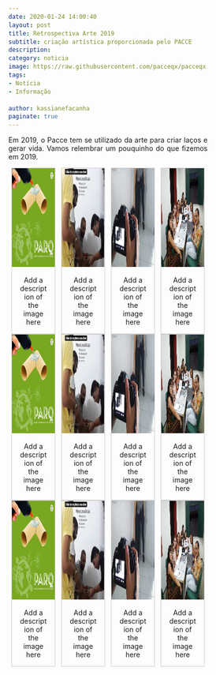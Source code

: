 ```yaml
---
date: 2020-01-24 14:00:40
layout: post
title: Retrospectiva Arte 2019
subtitle: criação artística proporcionada pelo PACCE
description: 
category: noticia
image: https://raw.githubusercontent.com/pacceqx/pacceqx.github.io/master/assets/pic/2020-01-24/capa.png
tags:
- Notícia
- Informação

author: kassianefacanha
paginate: true
---
```


<style>
div.gallery {
  border: 1px solid #ccc;
}

div.gallery:hover {
  border: 1px solid #777;
}

div.gallery img {
  width: 100%;

}

div.desc {
  padding: 15px;
  text-align: center;
}

* {
  box-sizing: border-box;
}

.responsive {
  padding: 0 6px;
  float: left;
  width: 24.99999%;
}

@media only screen and (max-width: 700px) {
  .responsive {
    width: 49.99999%;
    margin: 6px 0;
  }
}

@media only screen and (max-width: 500px) {
  .responsive {
    width: 100%;
  }
}

.clearfix:after {
  content: "";
  display: table;
  clear: both;
}

</style>


<p style="text-align: justify">
Em 2019, o Pacce tem se utilizado da arte para criar laços e gerar vida. Vamos relembrar um pouquinho do que fizemos em 2019.
</p>
<div class="responsive">
  <div class="gallery">
    <a target="_blank" href="https://raw.githubusercontent.com/pacceqx/pacceqx.github.io/master/assets/pic/2020-01-24/11 (6).jpg">
      <img src="https://raw.githubusercontent.com/pacceqx/pacceqx.github.io/master/assets/pic/2020-01-24/11 (6).jpg" alt="Cinque Terre" width="150" height="200">
    </a>
    <div class="desc">Add a description of the image here</div>
  </div>
</div>


<div class="responsive">
  <div class="gallery">
    <a target="_blank" href="https://raw.githubusercontent.com/pacceqx/pacceqx.github.io/master/assets/pic/2020-01-24/11 (7).jpg">
      <img src="https://raw.githubusercontent.com/pacceqx/pacceqx.github.io/master/assets/pic/2020-01-24/11 (7).jpg" alt="Forest" width="150" height="200">
    </a>
    <div class="desc">Add a description of the image here</div>
  </div>
</div>

<div class="responsive">
  <div class="gallery">
    <a target="_blank" href="https://raw.githubusercontent.com/pacceqx/pacceqx.github.io/master/assets/pic/2020-01-24/11 (14).jpg">
      <img src="https://raw.githubusercontent.com/pacceqx/pacceqx.github.io/master/assets/pic/2020-01-24/11 (14).jpg" alt="Northern Lights" width="150" height="200">
    </a>
    <div class="desc">Add a description of the image here</div>
  </div>
</div>

<div class="responsive">
  <div class="gallery">
    <a target="_blank" href="https://raw.githubusercontent.com/pacceqx/pacceqx.github.io/master/assets/pic/2020-01-24/11 (15).jpg">
      <img src="https://raw.githubusercontent.com/pacceqx/pacceqx.github.io/master/assets/pic/2020-01-24/11 (15).jpg" alt="Mountains" width="150" height="200">
    </a>
    <div class="desc">Add a description of the image here</div>
  </div>
</div>
<div class="responsive">
  <div class="gallery">
    <a target="_blank" href="https://raw.githubusercontent.com/pacceqx/pacceqx.github.io/master/assets/pic/2020-01-24/11 (6).jpg">
      <img src="https://raw.githubusercontent.com/pacceqx/pacceqx.github.io/master/assets/pic/2020-01-24/11 (6).jpg" alt="Cinque Terre" width="150" height="200">
    </a>
    <div class="desc">Add a description of the image here</div>
  </div>
</div>


<div class="responsive">
  <div class="gallery">
    <a target="_blank" href="https://raw.githubusercontent.com/pacceqx/pacceqx.github.io/master/assets/pic/2020-01-24/11 (7).jpg">
      <img src="https://raw.githubusercontent.com/pacceqx/pacceqx.github.io/master/assets/pic/2020-01-24/11 (7).jpg" alt="Forest" width="150" height="200">
    </a>
    <div class="desc">Add a description of the image here</div>
  </div>
</div>

<div class="responsive">
  <div class="gallery">
    <a target="_blank" href="https://raw.githubusercontent.com/pacceqx/pacceqx.github.io/master/assets/pic/2020-01-24/11 (14).jpg">
      <img src="https://raw.githubusercontent.com/pacceqx/pacceqx.github.io/master/assets/pic/2020-01-24/11 (14).jpg" alt="Northern Lights" width="150" height="200">
    </a>
    <div class="desc">Add a description of the image here</div>
  </div>
</div>

<div class="responsive">
  <div class="gallery">
    <a target="_blank" href="https://raw.githubusercontent.com/pacceqx/pacceqx.github.io/master/assets/pic/2020-01-24/11 (15).jpg">
      <img src="https://raw.githubusercontent.com/pacceqx/pacceqx.github.io/master/assets/pic/2020-01-24/11 (15).jpg" alt="Mountains" width="150" height="200">
    </a>
    <div class="desc">Add a description of the image here</div>
  </div>
</div>
<div class="responsive">
  <div class="gallery">
    <a target="_blank" href="https://raw.githubusercontent.com/pacceqx/pacceqx.github.io/master/assets/pic/2020-01-24/11 (6).jpg">
      <img src="https://raw.githubusercontent.com/pacceqx/pacceqx.github.io/master/assets/pic/2020-01-24/11 (6).jpg" alt="Cinque Terre" width="150" height="200">
    </a>
    <div class="desc">Add a description of the image here</div>
  </div>
</div>


<div class="responsive">
  <div class="gallery">
    <a target="_blank" href="https://raw.githubusercontent.com/pacceqx/pacceqx.github.io/master/assets/pic/2020-01-24/11 (7).jpg">
      <img src="https://raw.githubusercontent.com/pacceqx/pacceqx.github.io/master/assets/pic/2020-01-24/11 (7).jpg" alt="Forest" width="150" height="200">
    </a>
    <div class="desc">Add a description of the image here</div>
  </div>
</div>

<div class="responsive">
  <div class="gallery">
    <a target="_blank" href="https://raw.githubusercontent.com/pacceqx/pacceqx.github.io/master/assets/pic/2020-01-24/11 (14).jpg">
      <img src="https://raw.githubusercontent.com/pacceqx/pacceqx.github.io/master/assets/pic/2020-01-24/11 (14).jpg" alt="Northern Lights" width="150" height="200">
    </a>
    <div class="desc">Add a description of the image here</div>
  </div>
</div>

<div class="responsive">
  <div class="gallery">
    <a target="_blank" href="https://raw.githubusercontent.com/pacceqx/pacceqx.github.io/master/assets/pic/2020-01-24/11 (15).jpg">
      <img src="https://raw.githubusercontent.com/pacceqx/pacceqx.github.io/master/assets/pic/2020-01-24/11 (15).jpg" alt="Mountains" width="150" height="200">
    </a>
    <div class="desc">Add a description of the image here</div>
  </div>
</div>

